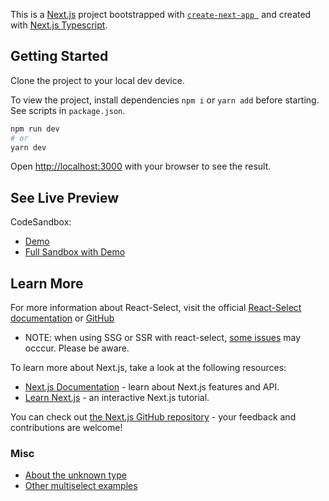 This is a [Next.js](https://nextjs.org/) project bootstrapped with [`create-next-app `](https://github.com/vercel/next.js/tree/canary/packages/create-next-app) and created with [Next.js Typescript](https://nextjs.org/docs/basic-features/typescript).

## Getting Started

Clone the project to your local dev device.

To view the project, install dependencies `npm i` or `yarn add` before starting. See scripts in `package.json`.

```bash
npm run dev
# or
yarn dev
```

Open [http://localhost:3000](http://localhost:3000) with your browser to see the result.

## See Live Preview
CodeSandbox: 
- [Demo](https://uov6l8-3000.preview.csb.app/)
- [Full Sandbox with Demo](https://codesandbox.io/p/github/nswagg/MultiSelect-TS/csb-uov6l8/draft/long-snow?file=%2Fcomponents%2FSelect.tsx)


## Learn More

For more information about React-Select, visit the official [React-Select documentation](https://react-select.com/home) or [GitHub](https://github.com/JedWatson/react-select)

- NOTE: when using SSG or SSR with react-select, [some issues](https://github.com/JedWatson/react-select/issues/2629) may occcur. Please be aware. 

To learn more about Next.js, take a look at the following resources:

- [Next.js Documentation](https://nextjs.org/docs) - learn about Next.js features and API.
- [Learn Next.js](https://nextjs.org/learn) - an interactive Next.js tutorial.

You can check out [the Next.js GitHub repository](https://github.com/vercel/next.js/) - your feedback and contributions are welcome!

### Misc
- [About the unknown type](https://mariusschulz.com/blog/the-unknown-type-in-typescript)
- [Other multiselect examples](https://medium.com/@compmonk/react-multi-select-with-check-boxes-and-select-all-option-bd16941538f3)
